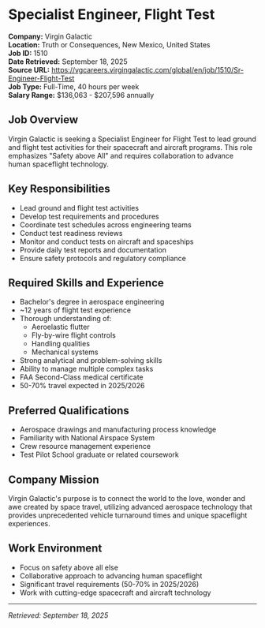 # Specialist Engineer, Flight Test

**Company:** Virgin Galactic  
**Location:** Truth or Consequences, New Mexico, United States  
**Job ID:** 1510  
**Date Retrieved:** September 18, 2025  
**Source URL:** https://vgcareers.virgingalactic.com/global/en/job/1510/Sr-Engineer-Flight-Test  
**Job Type:** Full-Time, 40 hours per week  
**Salary Range:** $136,063 - $207,596 annually  

## Job Overview

Virgin Galactic is seeking a Specialist Engineer for Flight Test to lead ground and flight test activities for their spacecraft and aircraft programs. This role emphasizes "Safety above All" and requires collaboration to advance human spaceflight technology.

## Key Responsibilities

- Lead ground and flight test activities
- Develop test requirements and procedures
- Coordinate test schedules across engineering teams
- Conduct test readiness reviews
- Monitor and conduct tests on aircraft and spaceships
- Provide daily test reports and documentation
- Ensure safety protocols and regulatory compliance

## Required Skills and Experience

- Bachelor's degree in aerospace engineering
- ~12 years of flight test experience
- Thorough understanding of:
  - Aeroelastic flutter
  - Fly-by-wire flight controls
  - Handling qualities
  - Mechanical systems
- Strong analytical and problem-solving skills
- Ability to manage multiple complex tasks
- FAA Second-Class medical certificate
- 50-70% travel expected in 2025/2026

## Preferred Qualifications

- Aerospace drawings and manufacturing process knowledge
- Familiarity with National Airspace System
- Crew resource management experience
- Test Pilot School graduate or related coursework

## Company Mission

Virgin Galactic's purpose is to connect the world to the love, wonder and awe created by space travel, utilizing advanced aerospace technology that provides unprecedented vehicle turnaround times and unique spaceflight experiences.

## Work Environment

- Focus on safety above all else
- Collaborative approach to advancing human spaceflight
- Significant travel requirements (50-70% in 2025/2026)
- Work with cutting-edge spacecraft and aircraft technology

---

*Retrieved: September 18, 2025*